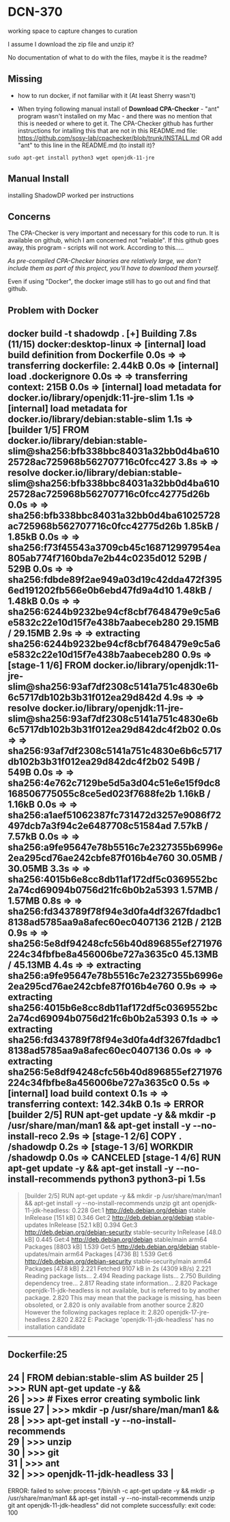 # DCN-370
working space to capture changes to curation

I assume I download the zip file and unzip it?

No documentation of what to do with the files, maybe it is the readme?

## Missing ##
- how to run docker, if not familiar with it (At least Sherry wasn't)

- When trying following manual install of **Download CPA-Checker** - "ant" program wasn't installed on my Mac - and there was no mention that this is needed or where to get it. The CPA-Checker github has further instructions for intalling this that are not in this README.md file: https://github.com/sosy-lab/cpachecker/blob/trunk/INSTALL.md OR add "ant" to this line in the README.md (to install it)?

`sudo apt-get install python3 wget openjdk-11-jre`


## Manual Install ##
installing ShadowDP worked per instructions

## Concerns ##
The CPA-Checker is very important and necessary for this code to run. It is available on github, which I am concerned not "reliable". If this github goes away, this program - scripts will not work. According to this.....

_As pre-compiled CPA-Checker binaries are relatively large, we don't include them as part of this project, you'll have to download them yourself._

Even if using "Docker", the docker image still has to go out and find that github.

## Problem with Docker ##

docker build -t shadowdp .
[+] Building 7.8s (11/15)                                                                                      docker:desktop-linux
 => [internal] load build definition from Dockerfile                                                                           0.0s
 => => transferring dockerfile: 2.44kB                                                                                         0.0s
 => [internal] load .dockerignore                                                                                              0.0s
 => => transferring context: 215B                                                                                              0.0s
 => [internal] load metadata for docker.io/library/openjdk:11-jre-slim                                                         1.1s
 => [internal] load metadata for docker.io/library/debian:stable-slim                                                          1.1s
 => [builder 1/5] FROM docker.io/library/debian:stable-slim@sha256:bfb338bbc84031a32bb0d4ba61025728ac725968b562707716c0fcc427  3.8s
 => => resolve docker.io/library/debian:stable-slim@sha256:bfb338bbc84031a32bb0d4ba61025728ac725968b562707716c0fcc42775d26b    0.0s
 => => sha256:bfb338bbc84031a32bb0d4ba61025728ac725968b562707716c0fcc42775d26b 1.85kB / 1.85kB                                 0.0s
 => => sha256:f73f45543a3709cb45c168712997954ea805ab774f7160bda7e2b44c0235d012 529B / 529B                                     0.0s
 => => sha256:fdbde89f2ae949a03d19c42dda472f3956ed191202fb566e0b6ebd47fd9a4d10 1.48kB / 1.48kB                                 0.0s
 => => sha256:6244b9232be94cf8cbf7648479e9c5a6e5832c22e10d15f7e438b7aabeceb280 29.15MB / 29.15MB                               2.9s
 => => extracting sha256:6244b9232be94cf8cbf7648479e9c5a6e5832c22e10d15f7e438b7aabeceb280                                      0.9s
 => [stage-1 1/6] FROM docker.io/library/openjdk:11-jre-slim@sha256:93af7df2308c5141a751c4830e6b6c5717db102b3b31f012ea29d842d  4.9s
 => => resolve docker.io/library/openjdk:11-jre-slim@sha256:93af7df2308c5141a751c4830e6b6c5717db102b3b31f012ea29d842dc4f2b02   0.0s
 => => sha256:93af7df2308c5141a751c4830e6b6c5717db102b3b31f012ea29d842dc4f2b02 549B / 549B                                     0.0s
 => => sha256:4e762c7129be5d5a3d04c51e6e15f9dc8168506775055c8ce5ed023f7688fe2b 1.16kB / 1.16kB                                 0.0s
 => => sha256:a1aef51062387fc731472d3257e9086f72497dcb7a3f94c2e6487708c51584ad 7.57kB / 7.57kB                                 0.0s
 => => sha256:a9fe95647e78b5516c7e2327355b6996e2ea295cd76ae242cbfe87f016b4e760 30.05MB / 30.05MB                               3.3s
 => => sha256:4015b6e8cc8db11af172df5c0369552bc2a74cd69094b0756d21fc6b0b2a5393 1.57MB / 1.57MB                                 0.8s
 => => sha256:fd343789f78f94e3d0fa4df3267fdadbc18138ad5785aa9a8afec60ec0407136 212B / 212B                                     0.9s
 => => sha256:5e8df94248cfc56b40d896855ef271976224c34fbfbe8a456006be727a3635c0 45.13MB / 45.13MB                               4.4s
 => => extracting sha256:a9fe95647e78b5516c7e2327355b6996e2ea295cd76ae242cbfe87f016b4e760                                      0.9s
 => => extracting sha256:4015b6e8cc8db11af172df5c0369552bc2a74cd69094b0756d21fc6b0b2a5393                                      0.1s
 => => extracting sha256:fd343789f78f94e3d0fa4df3267fdadbc18138ad5785aa9a8afec60ec0407136                                      0.0s
 => => extracting sha256:5e8df94248cfc56b40d896855ef271976224c34fbfbe8a456006be727a3635c0                                      0.5s
 => [internal] load build context                                                                                              0.1s
 => => transferring context: 142.34kB                                                                                          0.1s
 => ERROR [builder 2/5] RUN apt-get update -y &&     mkdir -p /usr/share/man/man1 &&     apt-get install -y --no-install-reco  2.9s
 => [stage-1 2/6] COPY . /shadowdp                                                                                             0.2s
 => [stage-1 3/6] WORKDIR /shadowdp                                                                                            0.0s
 => CANCELED [stage-1 4/6] RUN apt-get update -y &&     apt-get install -y --no-install-recommends     python3     python3-pi  1.5s
------                                                                                                                              
 > [builder 2/5] RUN apt-get update -y &&     mkdir -p /usr/share/man/man1 &&     apt-get install -y --no-install-recommends     unzip     git     ant     openjdk-11-jdk-headless:
0.228 Get:1 http://deb.debian.org/debian stable InRelease [151 kB]
0.346 Get:2 http://deb.debian.org/debian stable-updates InRelease [52.1 kB]
0.394 Get:3 http://deb.debian.org/debian-security stable-security InRelease [48.0 kB]
0.445 Get:4 http://deb.debian.org/debian stable/main arm64 Packages [8803 kB]
1.539 Get:5 http://deb.debian.org/debian stable-updates/main arm64 Packages [4736 B]
1.539 Get:6 http://deb.debian.org/debian-security stable-security/main arm64 Packages [47.8 kB]
2.221 Fetched 9107 kB in 2s (4309 kB/s)
2.221 Reading package lists...
2.494 Reading package lists...
2.750 Building dependency tree...
2.817 Reading state information...
2.820 Package openjdk-11-jdk-headless is not available, but is referred to by another package.
2.820 This may mean that the package is missing, has been obsoleted, or
2.820 is only available from another source
2.820 However the following packages replace it:
2.820   openjdk-17-jre-headless
2.820 
2.822 E: Package 'openjdk-11-jdk-headless' has no installation candidate
------
Dockerfile:25
--------------------
  24 |     FROM debian:stable-slim AS builder
  25 | >>> RUN apt-get update -y && \
  26 | >>>     # Fixes error creating symbolic link issue
  27 | >>>     mkdir -p /usr/share/man/man1 && \
  28 | >>>     apt-get install -y --no-install-recommends \
  29 | >>>     unzip \
  30 | >>>     git \
  31 | >>>     ant \
  32 | >>>     openjdk-11-jdk-headless
  33 |     
--------------------
ERROR: failed to solve: process "/bin/sh -c apt-get update -y &&     mkdir -p /usr/share/man/man1 &&     apt-get install -y --no-install-recommends     unzip     git     ant     openjdk-11-jdk-headless" did not complete successfully: exit code: 100
